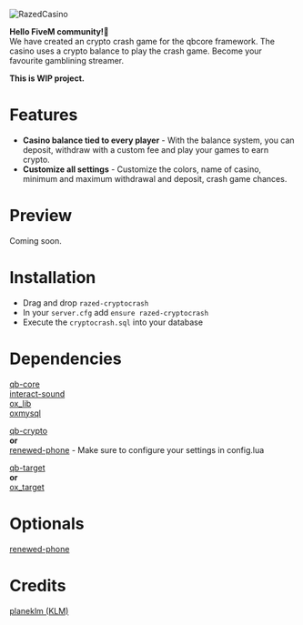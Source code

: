 ![RazedCasino](https://github.com/planeklm/razed-casino/assets/91488137/d5fdf07f-a71a-45be-9d96-72b1b4b07ffd)

**Hello FiveM community!👋**\
We have created an crypto crash game for the qbcore framework. The casino uses a crypto balance to play the crash game. Become your favourite gamblining streamer.

**This is WIP project.**

# Features
* **Casino balance tied to every player** - With the balance system, you can deposit, withdraw with a custom fee and play your games to earn crypto.
* **Customize all settings** - Customize the colors, name of casino, minimum and maximum withdrawal and deposit, crash game chances.

# Preview
Coming soon.

# Installation
* Drag and drop `razed-cryptocrash`
* In your `server.cfg` add `ensure razed-cryptocrash`
* Execute the `cryptocrash.sql` into your database

# Dependencies
[qb-core](https://github.com/qbcore-framework/qb-core)\
[interact-sound](https://github.com/qbcore-framework/interact-sound)\
[ox_lib](https://github.com/overextended/ox_lib)\
[oxmysql](https://github.com/overextended/oxmysql)

[qb-crypto](https://github.com/qbcore-framework/qb-crypto)\
**or**\
[renewed-phone](https://github.com/Renewed-Scripts/qb-phone) - Make sure to configure your settings in config.lua

[qb-target](https://github.com/qbcore-framework/qb-target)\
**or**\
[ox_target](https://github.com/overextended/ox_target)

# Optionals
[renewed-phone](https://github.com/Renewed-Scripts/qb-phone)


# Credits
[planeklm (KLM)](https://github.com/planeklm)

